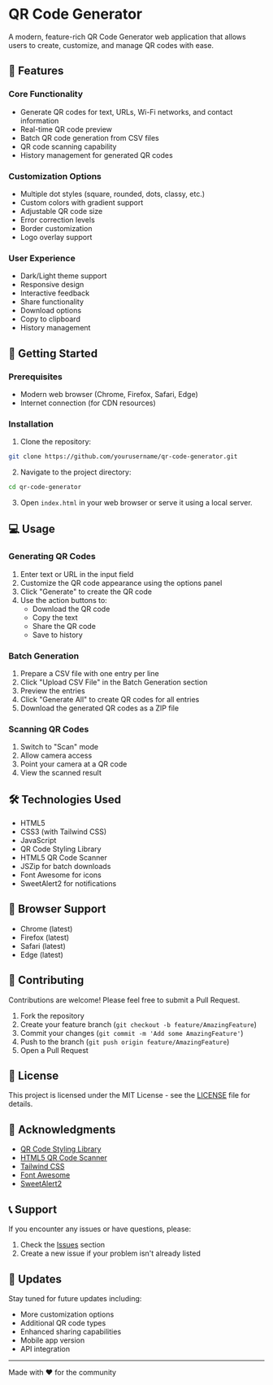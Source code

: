 # QR Code Generator

A modern, feature-rich QR Code Generator web application that allows users to create, customize, and manage QR codes with ease.

## 🌟 Features

### Core Functionality
- Generate QR codes for text, URLs, Wi-Fi networks, and contact information
- Real-time QR code preview
- Batch QR code generation from CSV files
- QR code scanning capability
- History management for generated QR codes

### Customization Options
- Multiple dot styles (square, rounded, dots, classy, etc.)
- Custom colors with gradient support
- Adjustable QR code size
- Error correction levels
- Border customization
- Logo overlay support

### User Experience
- Dark/Light theme support
- Responsive design
- Interactive feedback
- Share functionality
- Download options
- Copy to clipboard
- History management

## 🚀 Getting Started

### Prerequisites
- Modern web browser (Chrome, Firefox, Safari, Edge)
- Internet connection (for CDN resources)

### Installation
1. Clone the repository:
```bash
git clone https://github.com/yourusername/qr-code-generator.git
```

2. Navigate to the project directory:
```bash
cd qr-code-generator
```

3. Open `index.html` in your web browser or serve it using a local server.

## 💻 Usage

### Generating QR Codes
1. Enter text or URL in the input field
2. Customize the QR code appearance using the options panel
3. Click "Generate" to create the QR code
4. Use the action buttons to:
   - Download the QR code
   - Copy the text
   - Share the QR code
   - Save to history

### Batch Generation
1. Prepare a CSV file with one entry per line
2. Click "Upload CSV File" in the Batch Generation section
3. Preview the entries
4. Click "Generate All" to create QR codes for all entries
5. Download the generated QR codes as a ZIP file

### Scanning QR Codes
1. Switch to "Scan" mode
2. Allow camera access
3. Point your camera at a QR code
4. View the scanned result

## 🛠️ Technologies Used

- HTML5
- CSS3 (with Tailwind CSS)
- JavaScript
- QR Code Styling Library
- HTML5 QR Code Scanner
- JSZip for batch downloads
- Font Awesome for icons
- SweetAlert2 for notifications

## 📱 Browser Support

- Chrome (latest)
- Firefox (latest)
- Safari (latest)
- Edge (latest)

## 🤝 Contributing

Contributions are welcome! Please feel free to submit a Pull Request.

1. Fork the repository
2. Create your feature branch (`git checkout -b feature/AmazingFeature`)
3. Commit your changes (`git commit -m 'Add some AmazingFeature'`)
4. Push to the branch (`git push origin feature/AmazingFeature`)
5. Open a Pull Request

## 📄 License

This project is licensed under the MIT License - see the [LICENSE](LICENSE) file for details.

## 🙏 Acknowledgments

- [QR Code Styling Library](https://github.com/kozakdenys/qr-code-styling)
- [HTML5 QR Code Scanner](https://github.com/mebjas/html5-qrcode)
- [Tailwind CSS](https://tailwindcss.com/)
- [Font Awesome](https://fontawesome.com/)
- [SweetAlert2](https://sweetalert2.github.io/)

## 📞 Support

If you encounter any issues or have questions, please:
1. Check the [Issues](https://github.com/yourusername/qr-code-generator/issues) section
2. Create a new issue if your problem isn't already listed

## 🔄 Updates

Stay tuned for future updates including:
- More customization options
- Additional QR code types
- Enhanced sharing capabilities
- Mobile app version
- API integration

---

Made with ❤️ for the community 